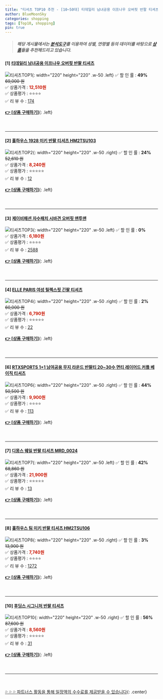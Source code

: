 ```yaml
---
title: "티셔츠 TOP10 추천 - [10~50대] 티데일리 남녀공용 이프나우 오버핏 반팔 티셔츠"
author: BlueMoonSky
categories: shopping
tags: [Top10, shopping]
pin: true
---
```


> ##### 해당 게시물에서는 [**분석도구**](https://itemscout.io/)를 이용하여 **성별**, **연령별** 등의 데이터를 바탕으로 [**상품**](https://link.coupang.com/a/baae76)들을 추천해드리고 있습니다.

#### [1] [티데일리 남녀공용 이프나우 오버핏 반팔 티셔츠](https://link.coupang.com/re/AFFSDP?lptag=AF5964186&subid=bluemoonsky6999&pageKey=1419894910&traceid=V0-153&itemId=2457766929&vendorItemId=70451293801)
![티셔츠TOP1](https://thumbnail6.coupangcdn.com/thumbnails/remote/230x230ex/image/vendor_inventory/3ad5/baf6d6d829f1ccf528e4c9e917f70c60336b2eeccd73c17caeb1ce0adf07.jpg){: width="220" height="220" .w-50 .left}
✅ 할 인 률 : **49%** ~~<del class="base-price"> 69,000  </del>원~~<br>
✅ 상품가격 : <span style="color:#cb1400"> **12,510원** </span><br>
✅ 상품평가 : ⭐⭐⭐⭐<br>
✅ 리 뷰 수 : [174](https://link.coupang.com/re/AFFSDP?lptag=AF5964186&subid=bluemoonsky6999&pageKey=1419894910&traceid=V0-153&itemId=2457766929&vendorItemId=70451293801)<br>
<br>
[**👉  [상품 구매하기]**](https://link.coupang.com/re/AFFSDP?lptag=AF5964186&subid=bluemoonsky6999&pageKey=1419894910&traceid=V0-153&itemId=2457766929&vendorItemId=70451293801){: .left}
<br>
<br>
<br>

***

#### [2] [홀하우스 1928 미키 반팔 티셔츠 HM2TSU103](https://link.coupang.com/re/AFFSDP?lptag=AF5964186&subid=bluemoonsky6999&pageKey=5511191337&traceid=V0-153&itemId=8591769151&vendorItemId=75599008344)
![티셔츠TOP2](https://thumbnail10.coupangcdn.com/thumbnails/remote/230x230ex/image/retail/images/41548968917420-ccd9de10-e80c-4b98-b342-357898afb48c.jpg){: width="220" height="220" .w-50 .right}
✅ 할 인 률 : **24%** ~~<del class="base-price"> 52,610  </del>원~~<br>
✅ 상품가격 : <span style="color:#cb1400"> **8,240원** </span><br>
✅ 상품평가 : ⭐⭐⭐⭐⭐<br>
✅ 리 뷰 수 : [12](https://link.coupang.com/re/AFFSDP?lptag=AF5964186&subid=bluemoonsky6999&pageKey=5511191337&traceid=V0-153&itemId=8591769151&vendorItemId=75599008344)<br>
<br>
[**👉  [상품 구매하기]**](https://link.coupang.com/re/AFFSDP?lptag=AF5964186&subid=bluemoonsky6999&pageKey=5511191337&traceid=V0-153&itemId=8591769151&vendorItemId=75599008344){: .left}
<br>
<br>
<br>

***

#### [3] [제이비패션 자수패치 시바견 오버핏 맨투맨](https://link.coupang.com/re/AFFSDP?lptag=AF5964186&subid=bluemoonsky6999&pageKey=6340120889&traceid=V0-153&itemId=13351545590&vendorItemId=80606579030)
![티셔츠TOP3](https://thumbnail7.coupangcdn.com/thumbnails/remote/230x230ex/image/retail/images/16889340716934685-e89dd3f3-854e-47e1-a96a-19b2e0c96d35.jpg){: width="220" height="220" .w-50 .left}
✅ 할 인 률 : **0%** <br>
✅ 상품가격 : <span style="color:#cb1400"> **6,180원** </span><br>
✅ 상품평가 : ⭐⭐⭐⭐<br>
✅ 리 뷰 수 : [2588](https://link.coupang.com/re/AFFSDP?lptag=AF5964186&subid=bluemoonsky6999&pageKey=6340120889&traceid=V0-153&itemId=13351545590&vendorItemId=80606579030)<br>
<br>
[**👉  [상품 구매하기]**](https://link.coupang.com/re/AFFSDP?lptag=AF5964186&subid=bluemoonsky6999&pageKey=6340120889&traceid=V0-153&itemId=13351545590&vendorItemId=80606579030){: .left}
<br>
<br>
<br>

***

#### [4] [ELLE PARIS 여성 릴렉스핏 긴팔 티셔츠](https://link.coupang.com/re/AFFSDP?lptag=AF5964186&subid=bluemoonsky6999&pageKey=6659803470&traceid=V0-153&itemId=15283715745&vendorItemId=82504199793)
![티셔츠TOP4](https://thumbnail6.coupangcdn.com/thumbnails/remote/230x230ex/image/retail/images/546817895917102-f42f2e58-e569-429a-bf71-9438f5ade14a.jpg){: width="220" height="220" .w-50 .right}
✅ 할 인 률 : **2%** ~~<del class="base-price"> 60,000  </del>원~~<br>
✅ 상품가격 : <span style="color:#cb1400"> **6,790원** </span><br>
✅ 상품평가 : ⭐⭐⭐⭐⭐<br>
✅ 리 뷰 수 : [22](https://link.coupang.com/re/AFFSDP?lptag=AF5964186&subid=bluemoonsky6999&pageKey=6659803470&traceid=V0-153&itemId=15283715745&vendorItemId=82504199793)<br>
<br>
[**👉  [상품 구매하기]**](https://link.coupang.com/re/AFFSDP?lptag=AF5964186&subid=bluemoonsky6999&pageKey=6659803470&traceid=V0-153&itemId=15283715745&vendorItemId=82504199793){: .left}
<br>
<br>
<br>

***

#### [6] [RTXSPORTS 1+1 남여공용 무지 라운드 반팔티 20~30수 면티 레이어드 커플 베이직 티셔츠](https://link.coupang.com/re/AFFSDP?lptag=AF5964186&subid=bluemoonsky6999&pageKey=7508171483&traceid=V0-153&itemId=19667623680&vendorItemId=86556776908)
![티셔츠TOP6](https://thumbnail7.coupangcdn.com/thumbnails/remote/230x230ex/image/vendor_inventory/9410/959e5861aba78287e32effb78270c7f31ae1babe2dc68ecae9334e3df397.jpg){: width="220" height="220" .w-50 .right}
✅ 할 인 률 : **44%** ~~<del class="base-price"> 50,500  </del>원~~<br>
✅ 상품가격 : <span style="color:#cb1400"> **9,900원** </span><br>
✅ 상품평가 : ⭐⭐⭐⭐<br>
✅ 리 뷰 수 : [113](https://link.coupang.com/re/AFFSDP?lptag=AF5964186&subid=bluemoonsky6999&pageKey=7508171483&traceid=V0-153&itemId=19667623680&vendorItemId=86556776908)<br>
<br>
[**👉  [상품 구매하기]**](https://link.coupang.com/re/AFFSDP?lptag=AF5964186&subid=bluemoonsky6999&pageKey=7508171483&traceid=V0-153&itemId=19667623680&vendorItemId=86556776908){: .left}
<br>
<br>
<br>

***

#### [7] [디몽스 웨일 반팔 티셔츠 MRD_0024](https://link.coupang.com/re/AFFSDP?lptag=AF5964186&subid=bluemoonsky6999&pageKey=5530304037&traceid=V0-153&itemId=8675956988&vendorItemId=75963093972)
![티셔츠TOP7](https://thumbnail6.coupangcdn.com/thumbnails/remote/230x230ex/image/vendor_inventory/63c6/938d6540a8930f33d12fcd4f0eaf4be52c760412dac05732f3ae177af07e.jpg){: width="220" height="220" .w-50 .left}
✅ 할 인 률 : **42%** ~~<del class="base-price"> 68,860  </del>원~~<br>
✅ 상품가격 : <span style="color:#cb1400"> **21,900원** </span><br>
✅ 상품평가 : ⭐⭐⭐⭐⭐<br>
✅ 리 뷰 수 : [13](https://link.coupang.com/re/AFFSDP?lptag=AF5964186&subid=bluemoonsky6999&pageKey=5530304037&traceid=V0-153&itemId=8675956988&vendorItemId=75963093972)<br>
<br>
[**👉  [상품 구매하기]**](https://link.coupang.com/re/AFFSDP?lptag=AF5964186&subid=bluemoonsky6999&pageKey=5530304037&traceid=V0-153&itemId=8675956988&vendorItemId=75963093972){: .left}
<br>
<br>
<br>

***

#### [8] [홀하우스 팀 미키 반팔 티셔츠 HM2TSU106](https://link.coupang.com/re/AFFSDP?lptag=AF5964186&subid=bluemoonsky6999&pageKey=5511190600&traceid=V0-153&itemId=8591764838&vendorItemId=75599007449)
![티셔츠TOP8](https://thumbnail9.coupangcdn.com/thumbnails/remote/230x230ex/image/retail/images/39151341966836-92efa5b5-0680-44df-b863-7fd4f2fa35ff.jpg){: width="220" height="220" .w-50 .right}
✅ 할 인 률 : **3%** ~~<del class="base-price"> 13,900  </del>원~~<br>
✅ 상품가격 : <span style="color:#cb1400"> **7,740원** </span><br>
✅ 상품평가 : ⭐⭐⭐⭐<br>
✅ 리 뷰 수 : [1272](https://link.coupang.com/re/AFFSDP?lptag=AF5964186&subid=bluemoonsky6999&pageKey=5511190600&traceid=V0-153&itemId=8591764838&vendorItemId=75599007449)<br>
<br>
[**👉  [상품 구매하기]**](https://link.coupang.com/re/AFFSDP?lptag=AF5964186&subid=bluemoonsky6999&pageKey=5511190600&traceid=V0-153&itemId=8591764838&vendorItemId=75599007449){: .left}
<br>
<br>
<br>

***

#### [10] [후딩스 시그니처 반팔 티셔츠](https://link.coupang.com/re/AFFSDP?lptag=AF5964186&subid=bluemoonsky6999&pageKey=5636952205&traceid=V0-153&itemId=9184857697&vendorItemId=76470693674)
![티셔츠TOP10](https://thumbnail7.coupangcdn.com/thumbnails/remote/230x230ex/image/retail/images/79619227617170-7c0ec0c2-d2b6-46e1-939b-346ce8604400.jpg){: width="220" height="220" .w-50 .right}
✅ 할 인 률 : **56%** ~~<del class="base-price"> 87,600  </del>원~~<br>
✅ 상품가격 : <span style="color:#cb1400"> **8,560원** </span><br>
✅ 상품평가 : ⭐⭐⭐⭐⭐<br>
✅ 리 뷰 수 : [31](https://link.coupang.com/re/AFFSDP?lptag=AF5964186&subid=bluemoonsky6999&pageKey=5636952205&traceid=V0-153&itemId=9184857697&vendorItemId=76470693674)<br>
<br>
[**👉  [상품 구매하기]**](https://link.coupang.com/re/AFFSDP?lptag=AF5964186&subid=bluemoonsky6999&pageKey=5636952205&traceid=V0-153&itemId=9184857697&vendorItemId=76470693674){: .left}
<br>
<br>
<br>

***
<br><br>[💦 💦 💦 파트너스 활동을 통해 일정액의 수수료를 제공받을 수 있습니다](https://link.coupang.com/a/baae76){: .center}